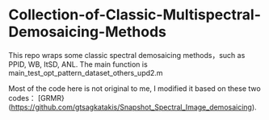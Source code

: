 # Collection-of-Classic-Multispectral-Demosaicing-Methods
This repo wraps some classic spectral demosaicing methods，such as PPID, WB, ItSD, ANL.
The main function is main_test_opt_pattern_dataset_others_upd2.m

Most of the code here is not original to me, I modified it based on these two codes： [GRMR}(https://github.com/gtsagkatakis/Snapshot_Spectral_Image_demosaicing).
